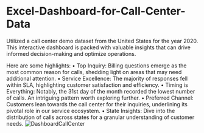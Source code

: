 # Excel-Dashboard-for-Call-Center-Data
Utilized a call center demo dataset from the United States for the year 2020. This interactive dashboard is packed with valuable insights that can drive informed decision-making and optimize operations.

Here are some highlights:
• Top Inquiry: Billing questions emerge as the most common reason for calls, shedding light on areas that may need additional attention.
• Service Excellence: The majority of responses fell within SLA, highlighting customer satisfaction and efficiency.
• Timing is Everything: Notably, the 31st day of the month recorded the lowest number of calls. An intriguing pattern worth exploring further.
• Preferred Channel: Customers lean towards the call center for their inquiries, underlining its pivotal role in our service ecosystem.
• State Insights: Dive into the distribution of calls across states for a granular understanding of customer needs.
![DashboardCallCenter](https://github.com/SwatiKushwaha24/Excel-Dashboard-for-Call-Center-Data/assets/105541005/15ab2906-3be7-4976-ad9d-87c6fbc0ed4d)
